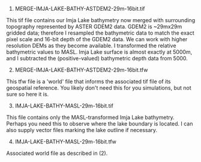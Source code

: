 1. MERGE-IMJA-LAKE-BATHY-ASTDEM2-29m-16bit.tif

This tif file contains our Imja Lake bathymetry now merged with surrounding
topography represented by ASTER GDEM2 data. GDEM2 is ~29mx29m gridded data;
therefore I resampled the bathymetric data to match the exact pixel scale and
16-bit depth of the GDEM2 data. We can work with higher resolution DEMs as they
become available. I transformed the relative bathymetric values to MASL. Imja
Lake surface is almost exactly at 5000m, and I subtracted the (positive-valued)
bathymetric depth data from 5000.

2. MERGE-IMJA-LAKE-BATHY-ASTDEM2-29m-16bit.tfw

This tfw file is a 'world' file that informs the associated tif file of its
geospatial reference. You likely don't need this for you simulations, but not
sure so here it is.

3. IMJA-LAKE-BATHY-MASL-29m-16bit.tif

This file contains only the MASL-transformed Imja Lake bathymetry. Perhaps you
need this to observe where the lake boundary is located. I can also supply
vector files marking the lake outline if necessary.

4. IMJA-LAKE-BATHY-MASL-29m-16bit.tfw

Associated world file as described in (2).